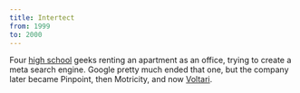```yaml
---
title: Intertect
from: 1999
to: 2000
---
```


Four [high school](http://www.ncssm.edu/) geeks renting an apartment as an office, trying to create a meta search engine.
Google pretty much ended that one, but the company later became Pinpoint, then Motricity, and now
[Voltari](http://www.voltari.com/).